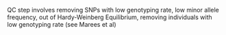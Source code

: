 QC step involves removing SNPs with low genotyping rate, low minor allele frequency, out of Hardy-Weinberg Equilibrium, removing individuals with low genotyping rate (see Marees et al)
